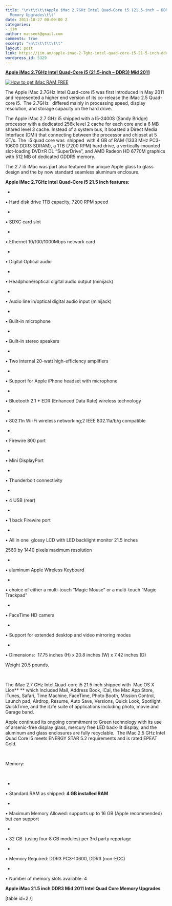 ```yaml
---
title: "\n\t\t\t\tApple iMac 2.7GHz Intel Quad-Core i5 (21.5-inch – DDR3) Mid 2011
  Memory Upgrades\t\t"
date: 2011-10-27 00:00:00 Z
categories:
- jim
author: macseek@gmail.com
comments: true
excerpt: "\n\t\t\t\t\t\t"
layout: post
link: https://jim.am/apple-imac-2-7ghz-intel-quad-core-i5-21-5-inch-ddr3-mid-2011-memory-upgrades/
wordpress_id: 5329
---
```


**[Apple iMac 2.7GHz Intel Quad-Core i5 (21.5-inch – DDR3) Mid 2011](http://www.amazon.com/gp/product/B004YL2KBS/ref=as_li_ss_tl?ie=UTF8&tag=ramseeker-20&linkCode=as2&camp=217145&creative=399373&creativeASIN=B004YL2KBS)**




[![How to get iMac RAM FREE](http://www.jim.am/wp-content/uploads/2011/06/Screen-shot-2011-06-22-at-11.57.15-AM.png)](http://www.amazon.com/gp/product/B004YL2KBS/ref=as_li_ss_tl?ie=UTF8&tag=ramseeker-20&linkCode=as2&camp=217145&creative=399373&creativeASIN=B004YL2KBS)




The Apple iMac 2.7GHz Intel Quad-core i5 was first introduced in May 2011 and represented a higher end version of its co-release the iMac 2.5 Quad-core i5.  The 2.7GHz   differed mainly in processing speed, display resolution, and storage capacity on the hard drive.




The Apple iMac 2.7 GHz i5 shipped with a I5-2400S (Sandy Bridge) processor with a dedicated 256k level 2 cache for each core and a 6 MB shared level 3 cache. Instead of a system bus, it boasted a Direct Media Interface (DMI) that connecting between the processor and chipset at 5 GT/s. The  i5 quad core was  shipped  with 4 GB of RAM (1333 MHz PC3-10600 DDR3 SDRAM), a 1TB (7200 RPM) hard drive, a vertically-mounted slot-loading DVD±R DL “SuperDrive”, and AMD Radeon HD 6770M graphics with 512 MB of dedicated GDDR5 memory.




The 2.7 i5 iMac was part also featured the unique Apple glass to glass design and the by now standard seamless aluminum enclosure.




**Apple iMac 2.7GHz Intel Quad-Core i5 21.5 inch features:**






  * 


• Hard disk drive 1TB capacity, 7200 RPM speed





  * 


• SDXC card slot





  * 


• Ethernet 10/100/1000Mbps network card





  * 


• Digital Optical audio





  * 


• Headphone/optical digital audio output (minijack)





  * 


• Audio line in/optical digital audio input (minijack)





  * 


• Built-in microphone





  * 


• Built-in stereo speakers





  * 


• Two internal 20-watt high-efficiency amplifiers





  * 


• Support for Apple iPhone headset with microphone





  * 


• Bluetooth 2.1 + EDR (Enhanced Data Rate) wireless technology





  * 


• 802.11n Wi-Fi wireless networking;2 IEEE 802.11a/b/g compatible





  * 


• Firewire 800 port





  * 


• Mini DisplayPort





  * 


• Thunderbolt connectivity





  * 


• 4 USB (rear)





  * 


• 1 back Firewire port





  * 


• All in one  glossy LCD with LED backlight monitor 21.5 inches







2560 by 1440 pixels maximum resolution






  * 


• aluminum Apple Wireless Keyboard





  * 


• choice of either a multi-touch “Magic Mouse” or a multi-touch “Magic Trackpad”





  * 


• FaceTime HD camera





  * 


• Support for extended desktop and video mirroring modes





  * 


• Dimensions:  17.75 inches (H) x 20.8 inches (W) x 7.42 inches (D)







Weight 20.5 pounds.




 




The iMac 2.7 GHz Intel Quad-core i5 21.5 inch shipped with  Mac OS X Lion** ** which Included Mail, Address Book, iCal, the Mac App Store, iTunes, Safari, Time Machine, FaceTime, Photo Booth, Mission Control, Launch pad, Airdrop, Resume, Auto Save, Versions, Quick Look, Spotlight, QuickTime, and the iLife suite of applications including photo, movie and Garage band.




Apple continued its ongoing commitment to Green technology with its use of arsenic-free display glass, mercury free LED back-lit display, and the aluminum and glass enclosures are fully recyclable.  The iMac 2.5 GHz Intel Quad Core i5 meets ENERGY STAR 5.2 requirements and is rated EPEAT Gold.




 




Memory:




 






  * 


• Standard RAM as shipped: **4 GB installed RAM**





  * 


• Maximum Memory Allowed: supports up to 16 GB (Apple recommended) but can support





  * 


• 32 GB  (using four 8 GB modules) per 3rd party reportage





  * 


• Memory Required: DDR3 PC3-10600, DDR3 (non-ECC)





  * 


• Number of memory slots available: 4







**Apple iMac 21.5 inch DDR3 Mid 2011 Intel Quad Core Memory Upgrades**




[table id=2 /]




 


		
